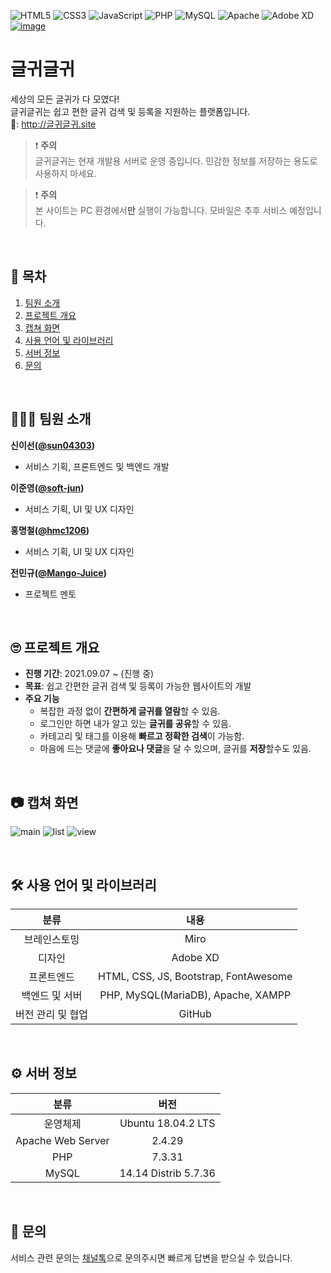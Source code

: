 ![HTML5](https://img.shields.io/badge/html5-%23E34F26.svg?style=for-the-badge&logo=html5&logoColor=white)
![CSS3](https://img.shields.io/badge/css3-%231572B6.svg?style=for-the-badge&logo=css3&logoColor=white)
![JavaScript](https://img.shields.io/badge/javascript-%23323330.svg?style=for-the-badge&logo=javascript&logoColor=%23F7DF1E)
![PHP](https://img.shields.io/badge/PHP-%23777BB4.svg?style=for-the-badge&logo=PHP&logoColor=white)
![MySQL](https://img.shields.io/badge/MySQL-%234479A1.svg?style=for-the-badge&logo=MySQL&logoColor=white)
![Apache](https://img.shields.io/badge/Apache-%23D2212B.svg?style=for-the-badge&logo=Apache&logoColor=white)
![Adobe XD](https://img.shields.io/badge/Adobe%20XD-470137?style=for-the-badge&logo=Adobe%20XD&logoColor=#FF61F6)
[![image](https://user-images.githubusercontent.com/43088187/139226261-49531578-6dd0-4fe5-bbbb-f723688002bd.png)](https://github.com/sweat-web-2021/Geulgwi-Geulgwi)

# 글귀글귀
세상의 모든 글귀가 다 모였다!    
글귀글귀는 쉽고 편한 글귀 검색 및 등록을 지원하는 플랫폼입니다.    
🔗: http://글귀글귀.site    

> ❗ **주의**    
> 글귀글귀는 현재 개발용 서버로 운영 중입니다. 민감한 정보를 저장하는 용도로 사용하지 마세요.

> ❗ **주의**    
> 본 사이트는 PC 환경에서**만** 실행이 가능합니다. 모바일은 추후 서비스 예정입니다.

<br>

## 📝 목차
1. [팀원 소개](#-팀원-소개)
2. [프로젝트 개요](#-프로젝트-개요)
3. [캡쳐 화면](#-캡쳐-화면)
4. [사용 언어 및 라이브러리](#-사용-언어-및-라이브러리)
5. [서버 정보](#-서버-정보)
6. [문의](#-문의)

<br>

## 👨‍👩‍👦 팀원 소개
**신이선([@sun04303](https://github.com/sun04303))**    
+ 서비스 기획, 프론트엔드 및 백엔드 개발    

**이준영([@soft-jun](https://github.com/hmc1206))**    
+ 서비스 기획, UI 및 UX 디자인    

**홍명철([@hmc1206](https://github.com/soft-jun))**    
+ 서비스 기획, UI 및 UX 디자인    

**전민규([@Mango-Juice](https://github.com/Mango-Juice))**    
+ 프로젝트 멘토   

<br>
  
## 🙄 프로젝트 개요
+ **진행 기간**: 2021.09.07 ~ (진행 중)
+ **목표**: 쉽고 간편한 글귀 검색 및 등록이 가능한 웹사이트의 개발
+ **주요 기능**
  +  복잡한 과정 없이 **간편하게 글귀를 열람**할 수 있음.
  +  로그인만 하면 내가 알고 있는 **글귀를 공유**할 수 있음.
  +  카테고리 및 태그를 이용해 **빠르고 정확한 검색**이 가능함.
  +  마음에 드는 댓글에 **좋아요나 댓글**을 달 수 있으며, 글귀를 **저장**할수도 있음. 

<br>

## 📷 캡쳐 화면
![main](https://user-images.githubusercontent.com/43088187/143763261-38600a5c-74c7-41da-9c9d-a0aa079a4b03.png)
![list](https://user-images.githubusercontent.com/43088187/143763298-9a4086ef-2a6f-492d-8198-9625164e3bf7.png)
![view](https://user-images.githubusercontent.com/43088187/143763332-aae90b1d-408a-4fcb-95be-1ed6c9146613.png)

<br>

## 🛠 사용 언어 및 라이브러리
|분류|내용|
|:---:|:---:|
|브레인스토밍|Miro|
|디자인|Adobe XD|
|프론트엔드|HTML, CSS, JS, Bootstrap, FontAwesome|
|백엔드 및 서버|PHP, MySQL(MariaDB), Apache, XAMPP|
|버전 관리 및 협업|GitHub|

<br>

## ⚙ 서버 정보
|분류|버전|
|:---:|:---:|
|운영체제|Ubuntu 18.04.2 LTS|
|Apache Web Server|2.4.29|
|PHP|7.3.31|
|MySQL|14.14 Distrib 5.7.36|

<br>

## 💬 문의
서비스 관련 문의는 [채널톡](https://geulgwi.channel.io)으로 문의주시면 빠르게 답변을 받으실 수 있습니다.
